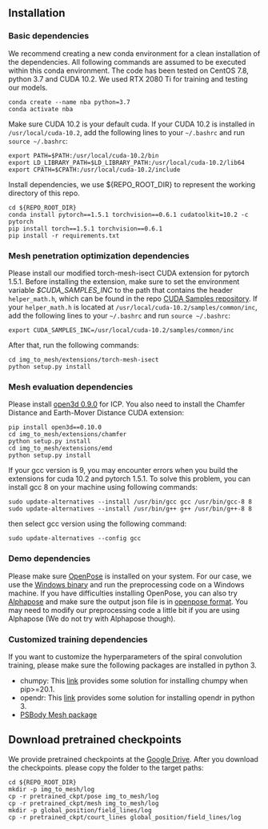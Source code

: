 ## Installation
### Basic dependencies
We recommend creating a new conda environment for a clean installation of the dependencies. All following commands are assumed to be executed within this conda environment. The code has been tested on CentOS 7.8, python 3.7 and CUDA 10.2. We used RTX 2080 Ti for training and testing our models.

```
conda create --name nba python=3.7
conda activate nba
```
Make sure CUDA 10.2 is your default cuda. If your CUDA 10.2 is installed in `/usr/local/cuda-10.2`, add the following lines to your `~/.bashrc` and run `source ~/.bashrc`:
```
export PATH=$PATH:/usr/local/cuda-10.2/bin
export LD_LIBRARY_PATH=$LD_LIBRARY_PATH:/usr/local/cuda-10.2/lib64
export CPATH=$CPATH:/usr/local/cuda-10.2/include
``` 

Install dependencies, we use ${REPO_ROOT_DIR} to represent the working directory of this repo.
```
cd ${REPO_ROOT_DIR}
conda install pytorch==1.5.1 torchvision==0.6.1 cudatoolkit=10.2 -c pytorch
pip install torch==1.5.1 torchvision==0.6.1
pip install -r requirements.txt
```

### Mesh penetration optimization dependencies
Please install our modified torch-mesh-isect CUDA extension for pytorch 1.5.1. Before installing the extension, make sure to set the environment variable *$CUDA_SAMPLES_INC* to the path that contains the header `helper_math.h`, which can be found in the repo [CUDA Samples repository](https://github.com/NVIDIA/cuda-samples). If your `helper_math.h` is located at `/usr/local/cuda-10.2/samples/common/inc`, add the following lines to your `~/.bashrc` and run `source ~/.bashrc`: 
```
export CUDA_SAMPLES_INC=/usr/local/cuda-10.2/samples/common/inc
```
After that, run the following commands:
```
cd img_to_mesh/extensions/torch-mesh-isect
python setup.py install
```

### Mesh evaluation dependencies
Please install [open3d 0.9.0](http://www.open3d.org/) for ICP. You also need to install the Chamfer Distance and Earth-Mover Distance CUDA extension:
```
pip install open3d==0.10.0
cd img_to_mesh/extensions/chamfer
python setup.py install
cd img_to_mesh/extensions/emd
python setup.py install
```
If your gcc version is 9, you may encounter errors when you build the extensions for cuda 10.2 and pytorch 1.5.1. To solve this problem, you can install gcc 8 on your machine using following commands:
```
sudo update-alternatives --install /usr/bin/gcc gcc /usr/bin/gcc-8 8
sudo update-alternatives --install /usr/bin/g++ g++ /usr/bin/g++-8 8
```
then select gcc version using the following command:
```
sudo update-alternatives --config gcc
```

### Demo dependencies
Please make sure [OpenPose](https://github.com/CMU-Perceptual-Computing-Lab/openpose) is installed on your system. For our case, we use the [Windows binary](https://github.com/CMU-Perceptual-Computing-Lab/openpose/releases/tag/v1.5.1) and run the preprocessing code on a Windows machine. If you have difficulties installing OpenPose, you can also try [Alphapose](https://github.com/MVIG-SJTU/AlphaPose) and make sure the output json file is in [openpose format](https://github.com/MVIG-SJTU/AlphaPose/blob/master/docs/output.md). You may need to modify our preprocessing code a little bit if you are using Alphapose (We do not try with Alphapose though).

### Customized training dependencies
If you want to customize the hyperparameters of the spiral convolution training, please make sure the following packages are installed in python 3. 
- chumpy: This [link](https://github.com/mattloper/chumpy/issues/40) provides some solution for installing chumpy when pip>=20.1.
- opendr: This [link](https://github.com/mattloper/opendr/issues/19) provides some solution for installing opendr in python 3.
- [PSBody Mesh package](https://github.com/MPI-IS/mesh)

## Download pretrained checkpoints
We provide pretrained checkpoints at the [Google Drive](https://drive.google.com/drive/folders/1p7aJqogONpCVvR4gCEpgz_kOzEqnuym7?usp=sharing). After you download the checkpoints. please copy the folder to the target paths:
```
cd ${REPO_ROOT_DIR}
mkdir -p img_to_mesh/log
cp -r pretrained_ckpt/pose img_to_mesh/log
cp -r pretrained_ckpt/mesh img_to_mesh/log
mkdir -p global_position/field_lines/log
cp -r pretrained_ckpt/court_lines global_position/field_lines/log
```
